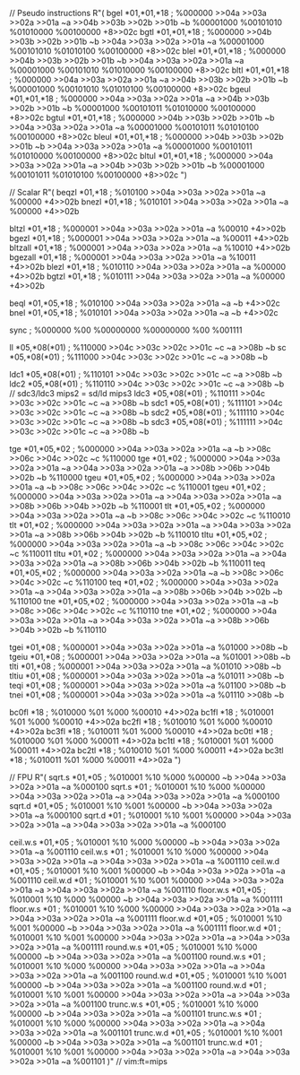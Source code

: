 
// Pseudo instructions
R"(
bgel *01,*01,*18  ; %000000 >>04a >>03a >>02a >>01a ~a >>04b >>03b >>02b >>01b ~b %00001000 %00101010 %01010000 %00100000 +8>>02c
bgtl *01,*01,*18  ; %000000 >>04b >>03b >>02b >>01b ~b >>04a >>03a >>02a >>01a ~a %00001000 %00101010 %01010100 %00100000 +8>>02c
blel *01,*01,*18  ; %000000 >>04b >>03b >>02b >>01b ~b >>04a >>03a >>02a >>01a ~a %00001000 %00101010 %01010000 %00100000 +8>>02c
bltl *01,*01,*18  ; %000000 >>04a >>03a >>02a >>01a ~a >>04b >>03b >>02b >>01b ~b %00001000 %00101010 %01010100 %00100000 +8>>02c
bgeul *01,*01,*18 ; %000000 >>04a >>03a >>02a >>01a ~a >>04b >>03b >>02b >>01b ~b %00001000 %00101011 %01010000 %00100000 +8>>02c
bgtul *01,*01,*18 ; %000000 >>04b >>03b >>02b >>01b ~b >>04a >>03a >>02a >>01a ~a %00001000 %00101011 %01010100 %00100000 +8>>02c
bleul *01,*01,*18 ; %000000 >>04b >>03b >>02b >>01b ~b >>04a >>03a >>02a >>01a ~a %00001000 %00101011 %01010000 %00100000 +8>>02c
bltul *01,*01,*18 ; %000000 >>04a >>03a >>02a >>01a ~a >>04b >>03b >>02b >>01b ~b %00001000 %00101011 %01010100 %00100000 +8>>02c
")

// Scalar
R"(
beqzl *01,*18 ; %010100 >>04a >>03a >>02a >>01a ~a %00000 +4>>02b
bnezl *01,*18 ; %010101 >>04a >>03a >>02a >>01a ~a %00000 +4>>02b

bltzl *01,*18   ; %000001 >>04a >>03a >>02a >>01a ~a %00010 +4>>02b
bgezl *01,*18   ; %000001 >>04a >>03a >>02a >>01a ~a %00011 +4>>02b
bltzall *01,*18 ; %000001 >>04a >>03a >>02a >>01a ~a %10010 +4>>02b
bgezall *01,*18 ; %000001 >>04a >>03a >>02a >>01a ~a %10011 +4>>02b
blezl *01,*18   ; %010110 >>04a >>03a >>02a >>01a ~a %00000 +4>>02b
bgtzl *01,*18   ; %010111 >>04a >>03a >>02a >>01a ~a %00000 +4>>02b

beql *01,*05,*18 ; %010100 >>04a >>03a >>02a >>01a ~a ~b +4>>02c
bnel *01,*05,*18 ; %010101 >>04a >>03a >>02a >>01a ~a ~b +4>>02c

sync ; %000000 %00 %00000000 %00000000 %00 %001111

ll *05,*08(*01)   ; %110000 >>04c >>03c >>02c >>01c ~c ~a >>08b ~b
sc *05,*08(*01)   ; %111000 >>04c >>03c >>02c >>01c ~c ~a >>08b ~b

ldc1 *05,*08(*01) ; %110101 >>04c >>03c >>02c >>01c ~c ~a >>08b ~b
ldc2 *05,*08(*01) ; %110110 >>04c >>03c >>02c >>01c ~c ~a >>08b ~b
// sdc3/ldc3 mips2 = sd/ld mips3
ldc3 *05,*08(*01) ; %110111 >>04c >>03c >>02c >>01c ~c ~a >>08b ~b
sdc1 *05,*08(*01) ; %111101 >>04c >>03c >>02c >>01c ~c ~a >>08b ~b
sdc2 *05,*08(*01) ; %111110 >>04c >>03c >>02c >>01c ~c ~a >>08b ~b
sdc3 *05,*08(*01) ; %111111 >>04c >>03c >>02c >>01c ~c ~a >>08b ~b

tge *01,*05,*02  ; %000000 >>04a >>03a >>02a >>01a ~a ~b >>08c >>06c >>04c >>02c ~c %110000
tge *01,*02      ; %000000 >>04a >>03a >>02a >>01a ~a >>04a >>03a >>02a >>01a ~a >>08b >>06b >>04b >>02b ~b %110000
tgeu *01,*05,*02 ; %000000 >>04a >>03a >>02a >>01a ~a ~b >>08c >>06c >>04c >>02c ~c %110001
tgeu *01,*02     ; %000000 >>04a >>03a >>02a >>01a ~a >>04a >>03a >>02a >>01a ~a >>08b >>06b >>04b >>02b ~b %110001
tlt *01,*05,*02  ; %000000 >>04a >>03a >>02a >>01a ~a ~b >>08c >>06c >>04c >>02c ~c %110010
tlt *01,*02      ; %000000 >>04a >>03a >>02a >>01a ~a >>04a >>03a >>02a >>01a ~a >>08b >>06b >>04b >>02b ~b %110010
tltu *01,*05,*02 ; %000000 >>04a >>03a >>02a >>01a ~a ~b >>08c >>06c >>04c >>02c ~c %110011
tltu *01,*02     ; %000000 >>04a >>03a >>02a >>01a ~a >>04a >>03a >>02a >>01a ~a >>08b >>06b >>04b >>02b ~b %110011
teq *01,*05,*02  ; %000000 >>04a >>03a >>02a >>01a ~a ~b >>08c >>06c >>04c >>02c ~c %110100
teq *01,*02      ; %000000 >>04a >>03a >>02a >>01a ~a >>04a >>03a >>02a >>01a ~a >>08b >>06b >>04b >>02b ~b %110100
tne *01,*05,*02  ; %000000 >>04a >>03a >>02a >>01a ~a ~b >>08c >>06c >>04c >>02c ~c %110110
tne *01,*02      ; %000000 >>04a >>03a >>02a >>01a ~a >>04a >>03a >>02a >>01a ~a >>08b >>06b >>04b >>02b ~b %110110

tgei *01,*08  ; %000001 >>04a >>03a >>02a >>01a ~a %01000 >>08b ~b
tgeiu *01,*08 ; %000001 >>04a >>03a >>02a >>01a ~a %01001 >>08b ~b
tlti *01,*08  ; %000001 >>04a >>03a >>02a >>01a ~a %01010 >>08b ~b
tltiu *01,*08 ; %000001 >>04a >>03a >>02a >>01a ~a %01011 >>08b ~b
teqi *01,*08  ; %000001 >>04a >>03a >>02a >>01a ~a %01100 >>08b ~b
tnei *01,*08  ; %000001 >>04a >>03a >>02a >>01a ~a %01110 >>08b ~b

bc0fl *18 ; %010000 %01 %000 %00010 +4>>02a
bc1fl *18 ; %010001 %01 %000 %00010 +4>>02a
bc2fl *18 ; %010010 %01 %000 %00010 +4>>02a
bc3fl *18 ; %010011 %01 %000 %00010 +4>>02a
bc0tl *18 ; %010000 %01 %000 %00011 +4>>02a
bc1tl *18 ; %010001 %01 %000 %00011 +4>>02a
bc2tl *18 ; %010010 %01 %000 %00011 +4>>02a
bc3tl *18 ; %010011 %01 %000 %00011 +4>>02a
")

// FPU
R"(
sqrt.s *01,*05    ; %010001 %10 %000 %00000 ~b >>04a >>03a >>02a >>01a ~a %000100
sqrt.s *01        ; %010001 %10 %000 %00000 >>04a >>03a >>02a >>01a ~a >>04a >>03a >>02a >>01a ~a %000100
sqrt.d *01,*05    ; %010001 %10 %001 %00000 ~b >>04a >>03a >>02a >>01a ~a %000100
sqrt.d *01        ; %010001 %10 %001 %00000 >>04a >>03a >>02a >>01a ~a >>04a >>03a >>02a >>01a ~a %000100

ceil.w.s *01,*05  ; %010001 %10 %000 %00000 ~b >>04a >>03a >>02a >>01a ~a %001110
ceil.w.s *01      ; %010001 %10 %000 %00000 >>04a >>03a >>02a >>01a ~a >>04a >>03a >>02a >>01a ~a %001110
ceil.w.d *01,*05  ; %010001 %10 %001 %00000 ~b >>04a >>03a >>02a >>01a ~a %001110
ceil.w.d *01      ; %010001 %10 %001 %00000 >>04a >>03a >>02a >>01a ~a >>04a >>03a >>02a >>01a ~a %001110
floor.w.s *01,*05 ; %010001 %10 %000 %00000 ~b >>04a >>03a >>02a >>01a ~a %001111
floor.w.s *01     ; %010001 %10 %000 %00000 >>04a >>03a >>02a >>01a ~a >>04a >>03a >>02a >>01a ~a %001111
floor.w.d *01,*05 ; %010001 %10 %001 %00000 ~b >>04a >>03a >>02a >>01a ~a %001111
floor.w.d *01     ; %010001 %10 %001 %00000 >>04a >>03a >>02a >>01a ~a >>04a >>03a >>02a >>01a ~a %001111
round.w.s *01,*05 ; %010001 %10 %000 %00000 ~b >>04a >>03a >>02a >>01a ~a %001100
round.w.s *01     ; %010001 %10 %000 %00000 >>04a >>03a >>02a >>01a ~a >>04a >>03a >>02a >>01a ~a %001100
round.w.d *01,*05 ; %010001 %10 %001 %00000 ~b >>04a >>03a >>02a >>01a ~a %001100
round.w.d *01     ; %010001 %10 %001 %00000 >>04a >>03a >>02a >>01a ~a >>04a >>03a >>02a >>01a ~a %001100
trunc.w.s *01,*05 ; %010001 %10 %000 %00000 ~b >>04a >>03a >>02a >>01a ~a %001101
trunc.w.s *01     ; %010001 %10 %000 %00000 >>04a >>03a >>02a >>01a ~a >>04a >>03a >>02a >>01a ~a %001101
trunc.w.d *01,*05 ; %010001 %10 %001 %00000 ~b >>04a >>03a >>02a >>01a ~a %001101
trunc.w.d *01     ; %010001 %10 %001 %00000 >>04a >>03a >>02a >>01a ~a >>04a >>03a >>02a >>01a ~a %001101
)"
// vim:ft=mips
